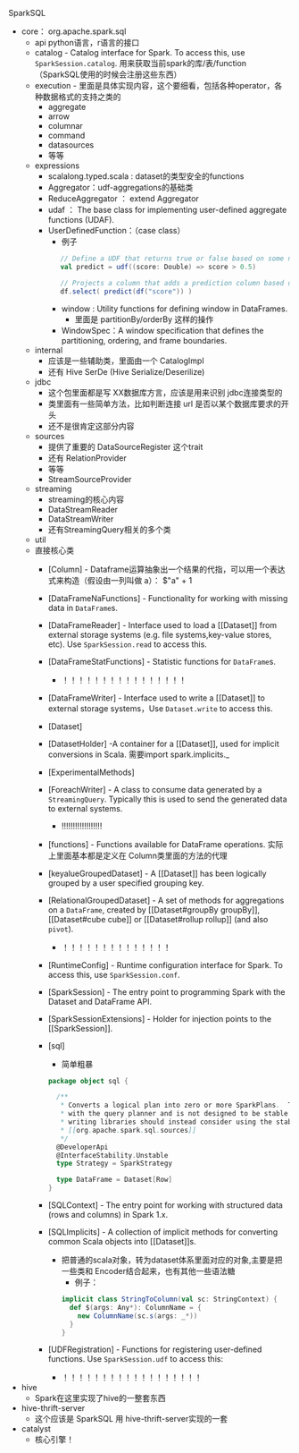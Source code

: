 
SparkSQL
  - core： org.apache.spark.sql
    - api python语言，r语言的接口
    - catalog - Catalog interface for Spark. To access this, use `SparkSession.catalog`. 用来获取当前spark的库/表/function（SparkSQL使用的时候会注册这些东西）
    - execution - 里面是具体实现内容，这个要细看，包括各种operator，各种数据格式的支持之类的
      - aggregate
      - arrow
      - columnar
      - command
      - datasources
      - 等等
    - expressions 
      - scalalong.typed.scala : dataset的类型安全的functions
      - Aggregator：udf-aggregations的基础类
      - ReduceAggregator ： extend Aggregator
      - udaf ： The base class for implementing user-defined aggregate functions (UDAF).
      - UserDefinedFunction：（case class）
        - 例子
        ```scala
           // Define a UDF that returns true or false based on some numeric score.
           val predict = udf((score: Double) => score > 0.5)
        
           // Projects a column that adds a prediction column based on     the score column.
           df.select( predict(df("score")) )
        ```
        - window : Utility functions for defining window in DataFrames.
          - 里面是 partitionBy/orderBy 这样的操作
        - WindowSpec：A window specification that defines the partitioning, ordering, and frame boundaries.
    - internal
      - 应该是一些辅助类，里面由一个 CatalogImpl
      - 还有 Hive SerDe (Hive Serialize/Deserilize)
    - jdbc
      - 这个包里面都是写 XX数据库方言，应该是用来识别 jdbc连接类型的
      - 类里面有一些简单方法，比如判断连接 url 是否以某个数据库要求的开头
      - 还不是很肯定这部分内容
    - sources
      - 提供了重要的 DataSourceRegister 这个trait
      - 还有 RelationProvider
      - 等等 
      - StreamSourceProvider
    - streaming
      - streaming的核心内容
      - DataStreamReader
      - DataStreamWriter
      - 还有StreamingQuery相关的多个类
    - util
    - 直接核心类
      - [Column] - Dataframe运算抽象出一个结果的代指，可以用一个表达式来构造（假设由一列叫做 a）：  $"a" + 1
      - [DataFrameNaFunctions] - Functionality for working with missing data in `DataFrame`s.
      - [DataFrameReader] - Interface used to load a [[Dataset]] from external storage systems (e.g. file systems,key-value stores, etc). Use `SparkSession.read` to access this.
      - [DataFrameStatFunctions] - Statistic functions for `DataFrame`s.
        - ！！！！！！！！！！！！！！！！
      - [DataFrameWriter] - Interface used to write a [[Dataset]] to external storage systems，Use `Dataset.write` to access this.
      - [Dataset]
      - [DatasetHolder] -A container for a [[Dataset]], used for implicit conversions in Scala. 需要import spark.implicits._
      - [ExperimentalMethods]
      - [ForeachWriter] - A class to consume data generated by a `StreamingQuery`. Typically this is used to send the generated data to external systems.
        - !!!!!!!!!!!!!!!!!!
      - [functions] - Functions available for DataFrame operations. 实际上里面基本都是定义在 Column类里面的方法的代理
      - [keyalueGroupedDataset] - A [[Dataset]] has been logically grouped by a user specified grouping key.
      - [RelationalGroupedDataset]  - A set of methods for aggregations on a `DataFrame`, created by [[Dataset#groupBy groupBy]], [[Dataset#cube cube]] or [[Dataset#rollup rollup]] (and also `pivot`).
        - ！！！！！！！！！！！！！！
      - [RuntimeConfig] - Runtime configuration interface for Spark. To access this, use `SparkSession.conf`.
      - [SparkSession] - The entry point to programming Spark with the Dataset and DataFrame API.
      - [SparkSessionExtensions] - Holder for injection points to the [[SparkSession]].
      - [sql] 
        - 简单粗暴
        ```scala
        package object sql {

          /**
           * Converts a logical plan into zero or more SparkPlans.  This API is exposed for experimenting
           * with the query planner and is not designed to be stable across spark releases.  Developers
           * writing libraries should instead consider using the stable APIs provided in
           * [[org.apache.spark.sql.sources]]
           */
          @DeveloperApi
          @InterfaceStability.Unstable
          type Strategy = SparkStrategy

          type DataFrame = Dataset[Row]
        }
        ```
      - [SQLContext] - The entry point for working with structured data (rows and columns) in Spark 1.x.
      - [SQLImplicits] - A collection of implicit methods for converting common Scala objects into [[Dataset]]s.
        - 把普通的scala对象，转为dataset体系里面对应的对象,主要是把一些类和 Encoder结合起来，也有其他一些语法糖
          - 例子： 
          ```scala
          implicit class StringToColumn(val sc: StringContext) {
            def $(args: Any*): ColumnName = {
              new ColumnName(sc.s(args: _*))
            }
          }
          ```

      - [UDFRegistration] - Functions for registering user-defined functions. Use `SparkSession.udf` to access this:
        - ！！！！！！！！！！！！！！！！！！
  - hive
    - Spark在这里实现了hive的一整套东西
  - hive-thrift-server
    - 这个应该是 SparkSQL 用 hive-thrift-server实现的一套
  - catalyst
    - 核心引擎！
